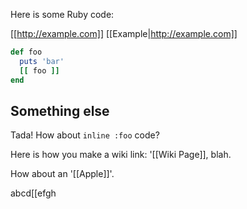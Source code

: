 Here is some Ruby code:

[[http://example.com]]
[[Example|http://example.com]]

```ruby
def foo
  puts 'bar'
  [[ foo ]]
end
```

## Something else

Tada! How about `inline :foo` code?

Here is how you make a wiki link: '[[Wiki Page]], blah.

How about an '[[Apple]]'.

abcd[[efgh